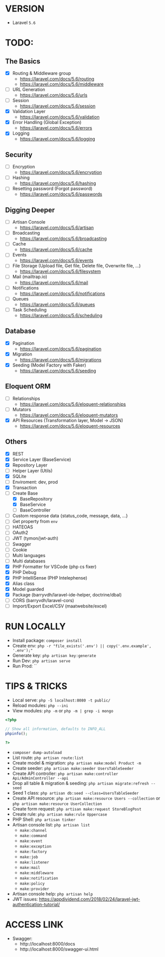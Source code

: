 # VERSION

- Laravel `5.6`

# TODO:

## The Basics

- [x] Routing & Middleware group
  + https://laravel.com/docs/5.6/routing
  + https://laravel.com/docs/5.6/middleware
- [ ] URL Generation
  + https://laravel.com/docs/5.6/urls
- [ ] Session
  + https://laravel.com/docs/5.6/session
- [x] Validation Layer
  + https://laravel.com/docs/5.6/validation
- [x] Error Handling (Global Exception)
  + https://laravel.com/docs/5.6/errors
- [x] Logging
  + https://laravel.com/docs/5.6/logging

## Security

- [ ] Encryption
  + https://laravel.com/docs/5.6/encryption
- [ ] Hashing
  + https://laravel.com/docs/5.6/hashing
- [ ] Resetting password (Forgot password)
  + https://laravel.com/docs/5.6/passwords

## Digging Deeper

- [ ] Artisan Console
  + https://laravel.com/docs/5.6/artisan
- [ ] Broadcasting
  + https://laravel.com/docs/5.6/broadcasting
- [ ] Cache
  + https://laravel.com/docs/5.6/cache
- [ ] Events
  + https://laravel.com/docs/5.6/events
- [ ] File Storage (Upload file, Get file, Delete file, Overwrite file, ...)
  + https://laravel.com/docs/5.6/filesystem
- [ ] Mail (mailtrap.io)
  + https://laravel.com/docs/5.6/mail
- [ ] Notifications
  + https://laravel.com/docs/5.6/notifications
- [ ] Queues
  + https://laravel.com/docs/5.6/queues
- [ ] Task Scheduling
  + https://laravel.com/docs/5.6/scheduling

## Database

- [x] Pagination
  + https://laravel.com/docs/5.6/pagination
- [x] Migration
  + https://laravel.com/docs/5.6/migrations
- [x] Seeding (Model Factory with Faker)
  + https://laravel.com/docs/5.6/seeding

## Eloquent ORM

- [ ] Relationships
  + https://laravel.com/docs/5.6/eloquent-relationships
- [ ] Mutators
  + https://laravel.com/docs/5.6/eloquent-mutators
- [x] API Resources (Transformation layer, Model -> JSON)
  + https://laravel.com/docs/5.6/eloquent-resources

## Others

- [x] REST
- [x] Service Layer (BaseService)
- [x] Repository Layer
- [ ] Helper Layer (Utils)
- [x] SQLite
- [ ] Enviroment: dev, prod
- [x] Transaction
- [ ] Create Base
  + [x] BaseRepository
  + [x] BaseService
  + [ ] BaseController
- [ ] Custom response data {status_code, message, data, ...}
- [ ] Get property from `env`
- [ ] HATEOAS
- [ ] OAuth2
- [ ] JWT (tymon/jwt-auth)
- [ ] Swagger
- [ ] Cookie
- [ ] Multi languages
- [ ] Multi databases
- [x] PHP Formatter for VSCode (php cs fixer)
- [x] PHP Debug
- [x] PHP IntelliSense (PHP Intelephense)
- [x] Alias class
- [x] Model guarded
- [x] Package (barryvdh/laravel-ide-helper, doctrine/dbal)
- [ ] CORS (barryvdh/laravel-cors)
- [ ] Import/Export Excel/CSV (maatwebsite/excel)

# RUN LOCALLY

- Install package: `composer install`
- Create env: `php -r "file_exists('.env') || copy('.env.example', '.env');"`
- Generate key: `php artisan key:generate`
- Run Dev: `php artisan serve`
- Run Prod: ``

# TIPS & TRICKS

- Local serve: `php -S localhost:8080 -t public/`
- Reload modules: `php --ini`
- View modules: `php -m` or `php -m | grep -i mongo`
```php
<?php

// Show all information, defaults to INFO_ALL
phpinfo();

?>
```
- `composer dump-autoload`
- List route: `php artisan route:list`
- Create model & migration: `php artisan make:model Product -m`
- Create seeder: `php artisan make:seeder UsersTableSeeder`
- Create API controller: `php artisan make:controller Api/AdminController --api`
- Drop all table & migration & seeding: `php artisan migrate:refresh --seed`
- Seed 1 class: `php artisan db:seed --class=UsersTableSeeder`
- Create API resource: `php artisan make:resource Users --collection` or `php artisan make:resource UserCollection`
- Create form request: `php artisan make:request StoreBlogPost`
- Create rule: `php artisan make:rule Uppercase`
- PHP Shell: `php artisan tinker`
- Artisan console list: `php artisan list`
  + `make:channel`
  + `make:command`
  + `make:event`
  + `make:exception`
  + `make:factory`
  + `make:job`
  + `make:listener`
  + `make:mail`
  + `make:middleware`
  + `make:notification`
  + `make:policy`
  + `make:provider`
- Artisan console help: `php artisan help`
- JWT issues: https://appdividend.com/2018/02/24/laravel-jwt-authentication-tutorial/

# ACCESS LINK

- Swagger:
  + http://localhost:8000/docs
  + http://localhost:8000/swagger-ui.html
